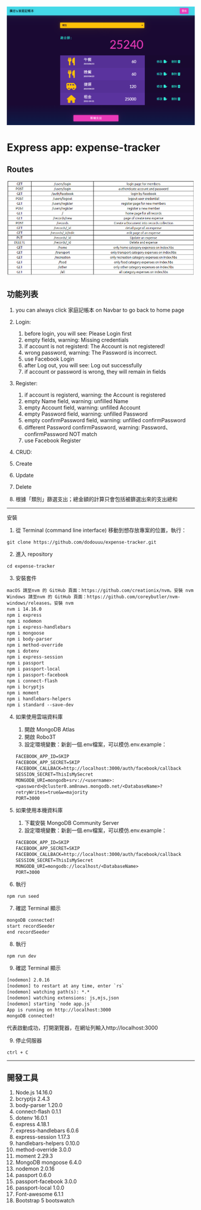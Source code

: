 ![cover](https://raw.githubusercontent.com/dodouuu/pictures/main/A3Q1.png)
# Express app: expense-tracker

## Routes
![Routes](https://raw.githubusercontent.com/dodouuu/pictures/main/A3Q1_Routes.png)

## 功能列表
1. you can always click 家庭記帳本 on Navbar to go back to home page

2. Login:
	1. before login, you will see: Please Login first
	2. empty fields, warning: Missing credentials
	3. if account is not registerd: The Account is not registered!
	4. wrong password, warning: The Password is incorrect.
	5. use Facebook Login
	6. after Log out, you will see: Log out successfully
	7. if account or password is wrong, they will remain in fields

3. Register:
	1. if account is registerd, warning: the Account is registered
	2. empty Name field, warning: unfilled Name
	3. empty Account field, warning: unfilled Account
	4. empty Password field, warning: unfilled Password
	5. empty confirmPassword field, warning: unfilled confirmPassword
	6. different Password confirmPassword, warning: Password、confirmPassword NOT match
	7. use Facebook Register

4. CRUD:
  1. Create
  2. Update
  3. Delete

5. 根據「類別」篩選支出；總金額的計算只會包括被篩選出來的支出總和

---
安裝
1. 從 Terminal (command line interface) 移動到想存放專案的位置，執行：
```
git clone https://github.com/dodouuu/expense-tracker.git
```
2. 進入 repository 
```
cd expense-tracker
```
3. 安裝套件
```
macOS 請至nvm 的 GitHub 頁面：https://github.com/creationix/nvm。安裝 nvm
Windows 請至nvm 的 GitHub 頁面：https://github.com/coreybutler/nvm-windows/releases。安裝 nvm
nvm i 14.16.0
npm i express
npm i nodemon
npm i express-handlebars
npm i mongoose
npm i body-parser
npm i method-override
npm i dotenv
npm i express-session
npm i passport
npm i passport-local
npm i passport-facebook
npm i connect-flash
npm i bcryptjs
npm i moment
npm i handlebars-helpers
npm i standard --save-dev
```
4. 如果使用雲端資料庫
	1. 開啟 MongoDB Atlas
	2. 開啟 Robo3T 
	3. 設定環境變數：新創一個.env檔案，可以模仿.env.example：
    ```
    FACEBOOK_APP_ID=SKIP
	FACEBOOK_APP_SECRET=SKIP
	FACEBOOK_CALLBACK=http://localhost:3000/auth/facebook/callback
	SESSION_SECRET=ThisIsMySecret
	MONGODB_URI=mongodb+srv://<username>:<password>@cluster0.am8naws.mongodb.net/<DatabaseName>?retryWrites=true&w=majority
	PORT=3000
    ```
5. 如果使用本機資料庫
	1. 下載安裝 MongoDB Community Server
	2. 設定環境變數：新創一個.env檔案，可以模仿.env.example：
    ```
    FACEBOOK_APP_ID=SKIP
	FACEBOOK_APP_SECRET=SKIP
	FACEBOOK_CALLBACK=http://localhost:3000/auth/facebook/callback
	SESSION_SECRET=ThisIsMySecret
	MONGODB_URI=mongodb://localhost/<DatabaseName>
	PORT=3000
    ```

6. 執行
```
npm run seed
```
7. 確認 Terminal 顯示
```
mongoDB connected!
start recordSeeder
end recordSeeder
```
8. 執行
```
npm run dev
```
9. 確認 Terminal 顯示
```
[nodemon] 2.0.16
[nodemon] to restart at any time, enter `rs`
[nodemon] watching path(s): *.*
[nodemon] watching extensions: js,mjs,json
[nodemon] starting `node app.js`
App is running on http://localhost:3000
mongoDB connected!
```
代表啟動成功，打開瀏覽器，在網址列輸入http://localhost:3000

9. 停止伺服器
```
ctrl + C
```

---
## 開發工具
1. Node.js 14.16.0
2. bcryptjs 2.4.3
3. body-parser 1.20.0
4. connect-flash 0.1.1
5. dotenv 16.0.1
6. express 4.18.1
7. express-handlebars 6.0.6
8. express-session 1.17.3
9. handlebars-helpers 0.10.0
10. method-override 3.0.0
11. moment 2.29.3
12. MongoDB mongoose 6.4.0
13. nodemon 2.0.16
14. passport 0.6.0
15. passport-facebook 3.0.0
16. passport-local 1.0.0
17. Font-awesome 6.1.1
18. Bootstrap 5 bootswatch
